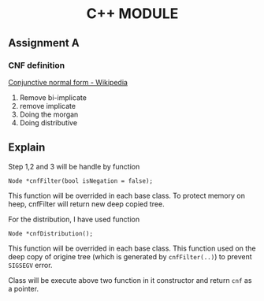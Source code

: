 # <center>C++ MODULE</center>
## Assignment A

### CNF definition

[Conjunctive normal form - Wikipedia](https://en.wikipedia.org/wiki/Conjunctive_normal_form) 

1. Remove bi-implicate
2. remove implicate
3. Doing the morgan
4. Doing distributive

## Explain

Step 1,2 and 3 will be handle by function

    Node *cnfFilter(bool isNegation = false);

This function will be overrided in each base class.
To protect memory on heep, cnfFilter will return new deep copied tree.

For the distribution, I have used function

    Node *cnfDistribution();

This function will be overrided in each base class.
This function used on the deep copy of origine tree (which is generated by `cnfFilter(..)`) to prevent `SIGSEGV` error.

Class will be execute above two function in it constructor and return `cnf` as a pointer.
